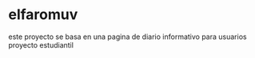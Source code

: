 # elfaromuv
este proyecto se basa en una pagina de diario informativo para usuarios proyecto estudiantil

